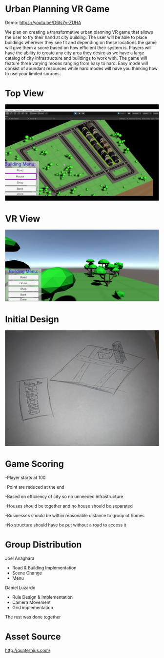 
# Urban Planning VR Game

Demo: https://youtu.be/D6ts7y-ZUHA 

We plan on creating a transformative urban planning VR game that allows the user to try their hand at city building. The user will be able to place buildings wherever they see fit and depending on these locations the game will give them a score based on how efficient their system is. Players will have the ability to create any city area they desire as we have a large catalog of city infrastructure and buildings to work with. The game will feature three varying modes ranging from easy to hard. Easy mode will consist of abundant resources while hard modes will have you thinking how to use your limited sources.
# Top View

![alt text](https://github.com/Luzardo99/CS5331_VR_Proj2/blob/main/Screen%20Shot%202020-11-23%20at%2011.55.42%20PM.png "design0")


# VR View


![alt text](https://github.com/Luzardo99/CS5331_VR_Proj2/blob/main/Screen%20Shot%202020-11-23%20at%206.49.35%20PM.png "design2")

# Initial Design

![alt text](https://github.com/Luzardo99/CS5331_VR_Proj2/blob/main/IMG_0509.jpg "design1")

# Game Scoring


  -Player starts at 100
  
  -Point are reduced at the end
  
  -Based on efficiency of city so no unneeded infrastructure
  
  -Houses should be together and no house should be separated
  
  -Businesses should be within reasonable distance to group of homes
  
  -No structure should have be put without a road to access it


# Group Distribution
Joel Anaghara
  - Road & Building Implementation
  - Scene Change
  - Menu



Daniel Luzardo
  - Rule Design & Implementation
  - Camera Movement
  - Grid implementation
  
  



The rest was done together

# Asset Source

http://quaternius.com/

